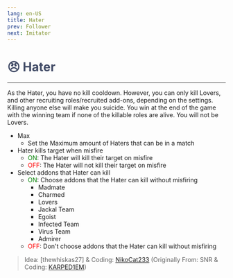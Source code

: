 ```yaml
---
lang: en-US
title: Hater
prev: Follower
next: Imitator
---
```


# <font color="#414b66">😠 <b>Hater</b></font> <Badge text="Benign" type="tip" vertical="middle"/>
---

As the Hater, you have no kill cooldown. However, you can only kill Lovers, and other recruiting roles/recruited add-ons, depending on the settings. Killing anyone else will make you suicide. You win at the end of the game with the winning team if none of the killable roles are alive. You will not be Lovers.
* Max
  * Set the Maximum amount of Haters that can be in a match 
* Hater kills target when misfire
  * <font color=green>ON</font>: The Hater will kill their target on misfire
  * <font color=red>OFF</font>: The Hater will not kill their target on misfire
* Select addons that Hater can kill
  * <font color=green>ON</font>: Choose addons that the Hater can kill without misfiring
    * Madmate
    * Charmed
    * Lovers
    * Jackal Team
    * Egoist
    * Infected Team
    * Virus Team
    * Admirer
  * <font color=red>OFF</font>: Don't choose addons that the Hater can kill without misfiring

> Idea: [thewhiskas27] & Coding: [NikoCat233](https://github.com/NikoCat233) (Originally From: SNR & Coding: [KARPED1EM](https://github.com/KARPED1EM))